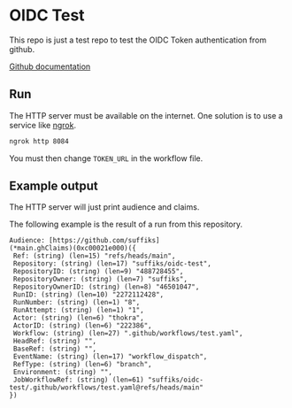# OIDC Test

This repo is just a test repo to test the OIDC Token authentication from github.

[Github documentation](https://docs.github.com/en/actions/deployment/security-hardening-your-deployments/about-security-hardening-with-openid-connect)

## Run

The HTTP server must be available on the internet.
One solution is to use a service like [ngrok](https://ngrok.com/).

```bash
ngrok http 8084
```

You must then change `TOKEN_URL` in the workflow file.

## Example output

The HTTP server will just print audience and claims.

The following example is the result of a run from this repository.

```
Audience: [https://github.com/suffiks]
(*main.ghClaims)(0xc00021e000)({
 Ref: (string) (len=15) "refs/heads/main",
 Repository: (string) (len=17) "suffiks/oidc-test",
 RepositoryID: (string) (len=9) "488728455",
 RepositoryOwner: (string) (len=7) "suffiks",
 RepositoryOwnerID: (string) (len=8) "46501047",
 RunID: (string) (len=10) "2272112428",
 RunNumber: (string) (len=1) "8",
 RunAttempt: (string) (len=1) "1",
 Actor: (string) (len=6) "thokra",
 ActorID: (string) (len=6) "222386",
 Workflow: (string) (len=27) ".github/workflows/test.yaml",
 HeadRef: (string) "",
 BaseRef: (string) "",
 EventName: (string) (len=17) "workflow_dispatch",
 RefType: (string) (len=6) "branch",
 Environment: (string) "",
 JobWorkflowRef: (string) (len=61) "suffiks/oidc-test/.github/workflows/test.yaml@refs/heads/main"
})
```
